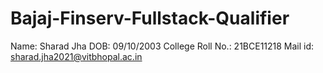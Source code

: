 # Bajaj-Finserv-Fullstack-Qualifier

Name: Sharad Jha
DOB: 09/10/2003
College Roll No.: 21BCE11218
Mail id: sharad.jha2021@vitbhopal.ac.in
